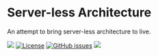 
# Server-less Architecture

An attempt to bring server-less architecture to live.


![](https://travis-ci.org/ThilinaManamgoda/serverless-architecture.svg?branch=master)
[![License](https://img.shields.io/badge/Licence-Apache%202.0-blue.svg?style=flat-square)](http://www.apache.org/licenses/LICENSE-2.0.html)
[![GitHub issues](https://img.shields.io/github/issues/badges/ThilinaManamgoda/serverless-architectures.svg)](https://github.com/ThilinaManamgoda/serverless-architecture/issues)
[![](https://img.shields.io/github/issues-closed-raw/badges/ThilinaManamgoda/serverless-architectures.svg)](https://github.com/ThilinaManamgoda/serverless-architecture/issues)
